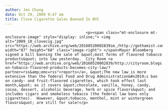 ```yaml
---
author: Jen Chung
date: Oct 29, 2009 9:47 am
title: Clove Cigarette Sales Banned In NYC
---
```


	
										<p><span class="mt-enclosure mt-enclosure-image" style="display: inline;"> <img alt="2009_10_clovecig.jpg" src="https://web.archive.org/web/20160520002839im_/http://gothamist.com/attachments/jen/2009_10_clovecig.jpg" width="87" height="68" class="image-right"> </span>Mayor Bloomberg signed a bill banning the sale of &quot;most forms of flavored tobacco products&quot; into law yesterday.  City Room <a href="https://web.archive.org/web/20160520002839/http://cityroom.blogs.nytimes.com/2009/10/28/ban-on-tobacco-flavored-products-becomes-city-law/?partner=rss&amp;emc=rss">reports</a>, &quot;The new law is more extensive than the federal Food and Drug Administration&#x2019;s ban on candy- and fruit-flavored cigarettes, which took effect last month,&quot; as it covers &quot;chocolate, vanilla, honey, candy, cocoa, dessert, alcoholic beverage, herb or spice flavors&quot; and includes cigars and smokeless tobacco (the federal law bans only cigarettes).  However, &quot;tobacco, menthol, mint or wintergreen flavors&quot; are still for sale!</p>					
										
									
				